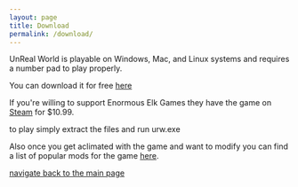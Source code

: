 ```yaml
---
layout: page
title: Download
permalink: /download/
---
```


UnReal World is playable on Windows, Mac, and Linux systems and requires a number pad to play properly.

You can download it for free 
[here](https://enormous-elk.itch.io/unreal-world) 

If you're willing to support Enormous Elk Games they have the game on [Steam](https://store.steampowered.com/app/351700/UnReal_World/)
for $10.99.

to play simply extract the files and run urw.exe

Also once you get aclimated with the game and want to modify you can find a list of popular mods for the game 
[here](https://www.unrealworld.fi/wiki/index.php?title=Mods).

[navigate back to the main page](https://ianapelgren.github.io/UnRealWorld/MainPage/)

